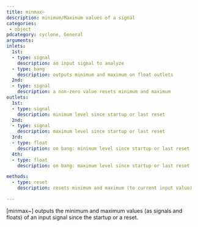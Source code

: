 ```yaml
---
title: minmax~
description: minimum/Maximum values of a signal
categories:
 - object
pdcategory: cyclone, General
arguments:
inlets:
  1st:
  - type: signal
    description: an input signal to analyze
  - type: bang
    description: outputs minimum and maximum on float outlets
  2nd:
  - type: signal
    description: a non-zero value resets minimum and maximum
outlets:
  1st:
  - type: signal
    description: minimum level since startup or last reset
  2nd:
  - type: signal
    description: maximum level since startup or last reset
  3rd:
  - type: float
    description: on bang: minimum level since startup or last reset
  4th:
  - type: float
    description: on bang: maximum level since startup or last reset

methods:
  - type: reset
    description: resets minimum and maximum (to current input value)

---
```


[minmax~] outputs the minimum and maximum values (as signals and floats) of an input signal since the startup or a reset.

